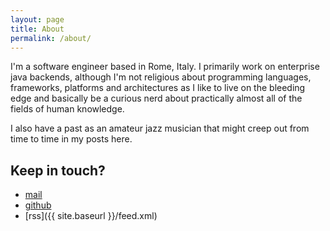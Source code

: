 ```yaml
---
layout: page
title: About
permalink: /about/
---
```


I'm a software engineer based in Rome, Italy. I primarily work on enterprise
java backends, although I'm not religious about programming languages,
frameworks, platforms and architectures as I like to live on the bleeding edge
and basically be a curious nerd about practically almost all of the fields of
human knowledge.

I also have a past as an amateur jazz musician that might creep out from time
to time in my posts here.

## Keep in touch?

- [mail](mailto:mirko.caserta@gmail.com)
- [github](https://mcaserta.github.io)
- [rss]({{ site.baseurl }}/feed.xml)
